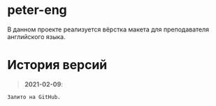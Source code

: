 # peter-eng
В данном проекте реализуется вёрстка макета для преподавателя английского языка.

# История версий

> **2021-02-09**:
 
    Залито на GitHub.

